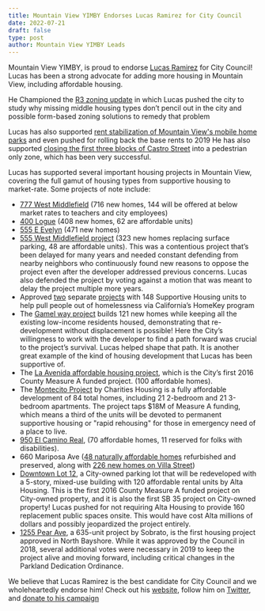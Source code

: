 ```yaml
---
title: Mountain View YIMBY Endorses Lucas Ramirez for City Council
date: 2022-07-21
draft: false
type: post
author: Mountain View YIMBY Leads
---
```


Mountain View YIMBY, is proud to endorse [Lucas Ramirez](https://www.ramirezforcouncil.com/) for City Council! Lucas has been a strong advocate for adding more housing in Mountain View, including affordable housing.

He Championed the [R3 zoning update](https://www.mv-voice.com/news/2021/04/15/massive-zoning-overhaul-in-mountain-view-would-increase-density-potentially-adding-9000-new-homes) in which Lucas pushed the city to study why missing middle housing types don’t pencil out in the city and possible form-based zoning solutions to remedy that problem

Lucas has also supported [rent stabilization of Mountain View's mobile home parks](https://www.mv-voice.com/news/2021/09/15/mountain-view-passes-rent-control-for-mobile-homes-capping-rents-across-citys-six-mobile-home-parks) and even pushed for  rolling back the base rents to 2019 He has also supported [closing the first three blocks of Castro Street](https://www.mv-voice.com/news/2020/06/08/mountain-view-council-expected-to-close-castro-street-this-summer-to-make-room-for-outdoor-dining) into a pedestrian only zone, which has been very successful.

Lucas has supported several important housing projects in Mountain View, covering the full gamut of housing types from supportive housing to market-rate. Some projects of note include:

* [777 West Middlefield](https://www.mv-voice.com/news/2019/05/23/giant-apartment-project-gets-mountain-view-city-councils-blessing) (716 new homes, 144 will be offered at below market rates to teachers and city employees)
* [400 Logue](https://www.mv-voice.com/news/2021/06/23/mountain-view-city-council-approves-dense-408-unit-apartment-complex-in-east-whisman) (408 new homes, 62 are affordable units)
* [555 E Evelyn](https://mountainview.legistar.com/LegislationDetail.aspx?ID=3930431&GUID=DD357AEF-DD57-4C9E-A32E-D4B0E468ACED) (471 new homes)
* [555 West Middlefield project](https://mv-voice.com/news/2022/02/10/mountain-view-city-council-tells-developer-to-save-trees-reduce-parking) (323 new homes replacing surface parking, 48 are affordable units). This was a contentious project that’s been delayed for many years and needed constant defending from nearby neighbors who continuously found new reasons to oppose the project even after the developer addressed previous concerns. Lucas also defended the project by voting against a motion that was meant to delay the project multiple more years.
* Approved [two](https://www.mv-voice.com/news/2021/11/03/santa-clara-county-supervisors-approve-23m-purchase-of-crestview-hotel) separate [projects](https://www.mv-voice.com/news/2021/05/06/in-less-than-a-year-mountain-view-builds-and-opens-new-100-unit-homeless-housing-complex) with 148 Supportive Housing units to help pull people out of homelessness via California’s HomeKey program
* The [Gamel way project](https://www.mv-voice.com/news/2021/09/29/mountain-views-latest-redevelopment-project-wins-praise-for-keeping-low-income-tenants-housed) builds 121 new homes while keeping all the existing low-income residents housed, demonstrating that re-development without displacement is possible! Here the City’s willingness to work with the developer to find a path forward was crucial to the project’s survival. Lucas helped shape that path. It is another great example of the kind of housing development that Lucas has been supportive of. 
* The [La Avenida affordable housing project](https://mv-voice.com/news/2020/12/14/mountain-view-pours-15m-into-north-bayshores-first-affordable-housing-project), which is the City’s first 2016 County Measure A funded project. (100 affordable homes).
* The [Montecito Project](https://mv-voice.com/news/2021/06/28/mountain-view-city-council-earmarks-16m-for-costly-new-84-unit-affordable-housing-project) by Charities Housing is a fully affordable development of 84 total homes, including 21 2-bedroom and 21 3-bedroom apartments. The project taps $18M of Measure A funding, which means a third of the units will be devoted to permanent supportive housing or "rapid rehousing" for those in emergency need of a place to live.
* [950 El Camino Real](https://www.mv-voice.com/news/2021/11/19/new-affordable-housing-development-opens-its-doors-in-mountain-view), (70 affordable homes, 11 reserved for folks with disabilities).
* 660 Mariposa Ave ([48 naturally affordable homes](https://www.mv-voice.com/news/2022/06/27/mariposa-club-apartments-accepting-waitlist-applications-for-affordable-units) refurbished and preserved, along with [226 new homes on Villa Street](https://www.mv-voice.com/news/2019/06/07/struggling-tenants-find-unlikely-savior-luxury-housing))
* [Downtown Lot 12](https://mv-voice.com/news/2022/02/19/county-to-provide-975-million-loan-for-affordable-housing-project-in-downtown-mountain-view), a City-owned parking lot that will be redeveloped with a 5-story, mixed-use building with 120 affordable rental units by Alta Housing. This is the first 2016 County Measure A funded project on City-owned property, and it is also the first SB 35 project on City-owned property! Lucas pushed for not requiring Alta Housing to provide 160 replacement public spaces onsite. This would have cost Alta millions of dollars and possibly jeopardized the project entirely.
* [1255 Pear Ave](https://www.mv-voice.com/news/2018/10/26/landmark-north-bayshore-housing-project-wins-approval), a 635-unit project by Sobrato, is the first housing project approved in North Bayshore. While it was approved by the Council in 2018, several additional votes were necessary in 2019 to keep the project alive and moving forward, including critical changes in the Parkland Dedication Ordinance.

We believe that Lucas Ramirez is the best candidate for City Council and we wholeheartedly endorse him! Check out his [website](https://www.ramirezforcouncil.com/), follow him on [Twitter](https://twitter.com/LucasRamirezMV), and [donate to his campaign](https://www.ramirezforcouncil.com/donate.html)